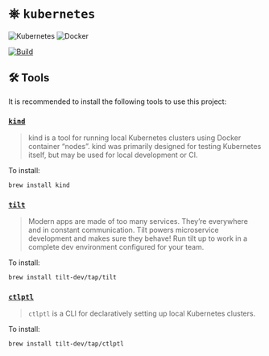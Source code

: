 # ⎈ `kubernetes`

![Kubernetes](https://img.shields.io/badge/kubernetes-%23326ce5.svg?style=for-the-badge&logo=kubernetes&logoColor=white)
![Docker](https://img.shields.io/badge/docker-%230db7ed.svg?style=for-the-badge&logo=docker&logoColor=white)

[![Build](https://github.com/AJCandfield/kubernetes/actions/workflows/build.yml/badge.svg)](https://github.com/AJCandfield/kubernetes/actions/workflows/build.yml)

## 🛠️ Tools

It is recommended to install the following tools to use this project:

### [`kind`](https://kind.sigs.k8s.io/)

> kind is a tool for running local Kubernetes clusters
> using Docker container “nodes”.
> kind was primarily designed for testing Kubernetes itself,
> but may be used for local development or CI.

To install:

```bash
brew install kind
```

### [`tilt`](https://tilt.dev/)

> Modern apps are made of too many services.
> They’re everywhere and in constant communication.
> Tilt powers microservice development and makes sure they behave!
> Run tilt up to work in a complete dev environment configured for your team.

To install:

```bash
brew install tilt-dev/tap/tilt
```

### [`ctlptl`](https://github.com/tilt-dev/ctlptl)

> `ctlptl` is a CLI for declaratively setting up local Kubernetes clusters.

To install:

```bash
brew install tilt-dev/tap/ctlptl
```
